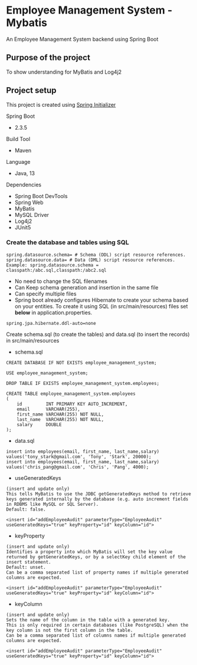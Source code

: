 # Employee Management System - Mybatis

An Employee Management System backend using Spring Boot

## Purpose of the project

To show understanding for MyBatis and Log4j2

## Project setup

This project is created using [Spring Initializer](https://start.spring.io/)

Spring Boot

- 2.3.5

Build Tool

- Maven

Language

- Java, 13

Dependencies

- Spring Boot DevTools
- Spring Web
- MyBatis
- MySQL Driver
- Log4j2
- JUnit5

### Create the database and tables using SQL
````
spring.datasource.schema= # Schema (DDL) script resource references.
spring.datasource.data= # Data (DML) script resource references.
Example: spring.datasource.schema = classpath:/abc.sql,classpath:/abc2.sql
````
- No need to change the SQL filenames
- Can Keep schema generation and insertion in the same file
- Can specify multiple files
- Spring boot already configures Hibernate to create your schema based on your entities. To create it using SQL (in src/main/resources) files set <b>below</b> in application.properties.
````
spring.jpa.hibernate.ddl-auto=none
````
Create schema.sql (to create the tables) and data.sql (to insert the records) in src/main/resources
- schema.sql
````
CREATE DATABASE IF NOT EXISTS employee_management_system;

USE employee_management_system;

DROP TABLE IF EXISTS employee_management_system.employees;

CREATE TABLE employee_management_system.employees
(
    id         INT PRIMARY KEY AUTO_INCREMENT,
    email      VARCHAR(255),
    first_name VARCHAR(255) NOT NULL,
    last_name  VARCHAR(255) NOT NULL,
    salary     DOUBLE
);
````
- data.sql
````
insert into employees(email, first_name, last_name,salary) values('tony_stark@gmail.com', 'Tony', 'Stark', 20000);
insert into employees(email, first_name, last_name,salary) values('chris_pang@gmail.com', 'Chris', 'Pang', 4000);
````

- useGeneratedKeys
````
(insert and update only) 
This tells MyBatis to use the JDBC getGeneratedKeys method to retrieve keys generated internally by the database (e.g. auto increment fields in RDBMS like MySQL or SQL Server).
Default: false.

<insert id="addEmployeeAudit" parameterType="EmployeeAudit" useGeneratedKeys="true" keyProperty="id" keyColumn="id">
````

- keyProperty
````
(insert and update only) 
Identifies a property into which MyBatis will set the key value returned by getGeneratedKeys, or by a selectKey child element of the insert statement. 
Default: unset. 
Can be a comma separated list of property names if multiple generated columns are expected.

<insert id="addEmployeeAudit" parameterType="EmployeeAudit" useGeneratedKeys="true" keyProperty="id" keyColumn="id">
````

- keyColumn
````
(insert and update only) 
Sets the name of the column in the table with a generated key. 
This is only required in certain databases (like PostgreSQL) when the key column is not the first column in the table. 
Can be a comma separated list of columns names if multiple generated columns are expected.

<insert id="addEmployeeAudit" parameterType="EmployeeAudit" useGeneratedKeys="true" keyProperty="id" keyColumn="id">
````